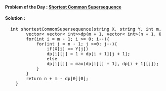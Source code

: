 #### Problem of the Day : [Shortest Common Supersequence](https://www.geeksforgeeks.org/problems/shortest-common-supersequence0322/1)

#### Solution :
<pre>
  int shortestCommonSupersequence(string X, string Y, int m, int n){
        vector< vector< int>>dp(m + 1, vector< int>(n + 1, 0));
        for(int i = m - 1; i >= 0; i--){
            for(int j = n - 1; j >=0; j--){
                if(X[i] == Y[j])
                dp[i][j] = 1 + dp[i + 1][j + 1];
                else 
                dp[i][j] = max(dp[i][j + 1], dp[i + 1][j]);
            }
        }
        return n + m - dp[0][0];
    }
</pre>
